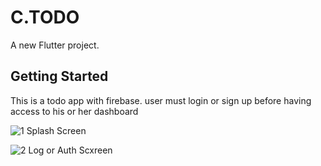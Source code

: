# C.TODO

A new Flutter project.

## Getting Started

This is a todo app with firebase.
user must login or sign up before having access to his or her dashboard

![1](https://user-images.githubusercontent.com/60104035/123493196-9edb0600-d5d0-11eb-9a8d-3d40b535d511.png)
Splash Screen

![2](https://user-images.githubusercontent.com/60104035/123493297-dcd82a00-d5d0-11eb-812f-72162d9b728c.png)
Log or Auth Scxreen
